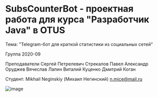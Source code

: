 # SubsCounterBot - проектная работа для курса "Разработчик Java" в OTUS

Тема: "Telegram-бот для краткой статистики из социальных сетей"

Группа 2020-09

Преподаватели
Сергей Петрелевич
Стрекалов Павел
Александр Оруджев
Вячеслав Лапин
Виталий Куценко
Дмитрий Коган

Студент:
Mikhail Neginskiy (Михаил Негинский) n.mice@mail.ru

![image](https://user-images.githubusercontent.com/39015134/117063767-f5913580-ad2d-11eb-8f2e-aa18a83e2d79.png)

